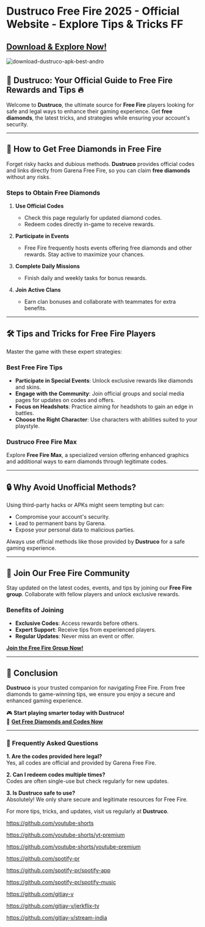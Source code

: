 # Dustruco Free Fire 2025 - Official Website - Explore Tips & Tricks FF

## [Download & Explore Now!](https://modmeme.com/dustruco/)

![download-dustruco-apk-best-andro](https://github.com/user-attachments/assets/0d85d2e8-d682-48ed-9045-f8994750470c)

## 💎 **Dustruco: Your Official Guide to Free Fire Rewards and Tips** 🔥  

Welcome to **Dustruco**, the ultimate source for **Free Fire** players looking for safe and legal ways to enhance their gaming experience. Get **free diamonds**, the latest tricks, and strategies while ensuring your account's security.  

---

## 🚀 **How to Get Free Diamonds in Free Fire**  

Forget risky hacks and dubious methods. **Dustruco** provides official codes and links directly from Garena Free Fire, so you can claim **free diamonds** without any risks.  

### **Steps to Obtain Free Diamonds**  
1. **Use Official Codes**  
   - Check this page regularly for updated diamond codes.  
   - Redeem codes directly in-game to receive rewards.  

2. **Participate in Events**  
   - Free Fire frequently hosts events offering free diamonds and other rewards. Stay active to maximize your chances.  

3. **Complete Daily Missions**  
   - Finish daily and weekly tasks for bonus rewards.  

4. **Join Active Clans**  
   - Earn clan bonuses and collaborate with teammates for extra benefits.  

---

## 🛠️ **Tips and Tricks for Free Fire Players**  

Master the game with these expert strategies:  

### **Best Free Fire Tips**  
- **Participate in Special Events**: Unlock exclusive rewards like diamonds and skins.  
- **Engage with the Community**: Join official groups and social media pages for updates on codes and offers.  
- **Focus on Headshots**: Practice aiming for headshots to gain an edge in battles.  
- **Choose the Right Character**: Use characters with abilities suited to your playstyle.  

### **Dustruco Free Fire Max**  
Explore **Free Fire Max**, a specialized version offering enhanced graphics and additional ways to earn diamonds through legitimate codes.  

---

## 🔒 **Why Avoid Unofficial Methods?**  

Using third-party hacks or APKs might seem tempting but can:  
- Compromise your account's security.  
- Lead to permanent bans by Garena.  
- Expose your personal data to malicious parties.  

Always use official methods like those provided by **Dustruco** for a safe gaming experience.  

---

## 📢 **Join Our Free Fire Community**  

Stay updated on the latest codes, events, and tips by joining our **Free Fire group**. Collaborate with fellow players and unlock exclusive rewards.  

### **Benefits of Joining**  
- **Exclusive Codes**: Access rewards before others.  
- **Expert Support**: Receive tips from experienced players.  
- **Regular Updates**: Never miss an event or offer.  

[**Join the Free Fire Group Now!**](#)  

---

## 📝 **Conclusion**  

**Dustruco** is your trusted companion for navigating Free Fire. From free diamonds to game-winning tips, we ensure you enjoy a secure and enhanced gaming experience.  

🎮 **Start playing smarter today with Dustruco!**  
💎 **[Get Free Diamonds and Codes Now](#)**  

---

### 📌 **Frequently Asked Questions**  

**1. Are the codes provided here legal?**  
Yes, all codes are official and provided by Garena Free Fire.  

**2. Can I redeem codes multiple times?**  
Codes are often single-use but check regularly for new updates.  

**3. Is Dustruco safe to use?**  
Absolutely! We only share secure and legitimate resources for Free Fire.  

For more tips, tricks, and updates, visit us regularly at **Dustruco**.  

https://github.com/youtube-shorts

https://github.com/youtube-shorts/yt-premium

https://github.com/youtube-shorts/youtube-premium

https://github.com/spotify-pr

https://github.com/spotify-pr/spotify-app

https://github.com/spotify-pr/spotify-music

https://github.com/gitiay-v

https://github.com/gitiay-v/jerkflix-tv

https://github.com/gitiay-v/stream-india


